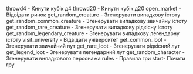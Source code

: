 throwd4 - Кинути кубік д4
throwd20 - Кинути кубік д20
open_market - Відвідати ринок
get_random_creature - Згенерувати випадкову істоту
get_random_common_creature - Згенерувати випадкову звичайну істоту
get_random_rare_creature - Згенерувати випадкову рідкісну істоту
get_random_legendary_creature - Згенерувати випадкову легендарну істоту
visit_university - Відвідати університет
get_common_loot - Згенерувати звичайний лут
get_rare_loot - Згенерувати рідкісний лут
get_legend_loot - Згенерувати легендарний лут
get_random_character - Згенерувати випадкового персонажа
rules - Правила гри
start- Почати гру
